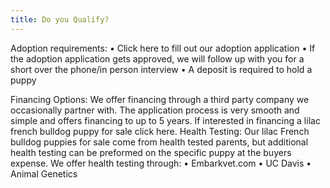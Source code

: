 ```yaml
---
title: Do you Qualify?
---
```


Adoption requirements:
•	Click here to fill out our adoption application
•	If the adoption application gets approved, we will follow up with you for a short over the phone/in person interview
•	A deposit is required to hold a puppy
  
Financing Options:
We offer financing through a third party company we occasionally partner with. The application process is very smooth and simple and offers financing to up to 5 years.
If interested in financing a lilac french bulldog puppy for sale click here.
Health Testing:
Our lilac French bulldog puppies for sale come from health tested parents, but additional health testing can be preformed on the specific puppy at the buyers expense.
We offer health testing through:
•	Embarkvet.com
•	UC Davis
•	Animal Genetics
